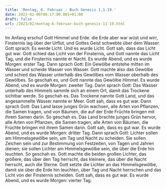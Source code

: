 ```yaml
---
title: 'Montag, 6. Februar : Buch Genesis 1,1-19.'
date: 2023-02-06T06:17:00.001+01:00
draft: false
url: /2023/02/montag-6-februar-buch-genesis-11-19.html
---
```


Im Anfang erschuf Gott Himmel und Erde. die Erde aber war wüst und wirr, Finsternis lag über der Urflut, und Gottes Geist schwebte über dem Wasser. Gott sprach: Es werde Licht. Und es wurde Licht. Gott sah, dass das Licht gut war. Gott schied das Licht von der Finsternis, und Gott nannte das Licht Tag, und die Finsternis nannte er Nacht. Es wurde Abend, und es wurde Morgen: erster Tag. Dann sprach Gott: Ein Gewölbe entstehe mitten im Wasser und scheide Wasser von Wasser. Gott machte also das Gewölbe und schied das Wasser unterhalb des Gewölbes vom Wasser oberhalb des Gewölbes. So geschah es, und Gott nannte das Gewölbe Himmel. Es wurde Abend, und es wurde Morgen: zweiter Tag. Dann sprach Gott: Das Wasser unterhalb des Himmels sammle sich an einem Ort, damit das Trockene sichtbar werde. So geschah es. Das Trockene nannte Gott Land, und das angesammelte Wasser nannte er Meer. Gott sah, dass es gut war. Dann sprach Gott: Das Land lasse junges Grün wachsen, alle Arten von Pflanzen, die Samen tragen, und von Bäumen, die auf der Erde Früchte bringen mit ihrem Samen darin. So geschah es. Das Land brachte junges Grün hervor, alle Arten von Pflanzen, die Samen tragen, alle Arten von Bäumen, die Früchte bringen mit ihrem Samen darin. Gott sah, dass es gut war. Es wurde Abend, und es wurde Morgen: dritter Tag. Dann sprach Gott: Lichter sollen am Himmelsgewölbe sein, um Tag und Nacht zu scheiden. Sie sollen Zeichen sein und zur Bestimmung von Festzeiten, von Tagen und Jahren dienen; sie sollen Lichter am Himmelsgewölbe sein, die über die Erde hin leuchten. So geschah es. Gott machte die beiden großen Lichter, das größere, das über den Tag herrscht, das kleinere, das über die Nacht herrscht, auch die Sterne. Gott setzte die Lichter an das Himmelsgewölbe, damit sie über die Erde hin leuchten, über Tag und Nacht herrschen und das Licht von der Finsternis scheiden. Gott sah, dass es gut war. Es wurde Abend, und es wurde Morgen: vierter Tag.